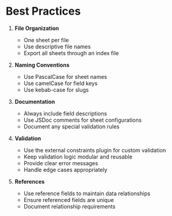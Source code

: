 # Best Practices


1. **File Organization**
   - One sheet per file
   - Use descriptive file names
   - Export all sheets through an index file

2. **Naming Conventions**
   - Use PascalCase for sheet names
   - Use camelCase for field keys
   - Use kebab-case for slugs

3. **Documentation**
   - Always include field descriptions
   - Use JSDoc comments for sheet configurations
   - Document any special validation rules

4. **Validation**
   - Use the external constraints plugin for custom validation
   - Keep validation logic modular and reusable
   - Provide clear error messages
   - Handle edge cases appropriately

5. **References**
   - Use reference fields to maintain data relationships
   - Ensure referenced fields are unique
   - Document relationship requirements
